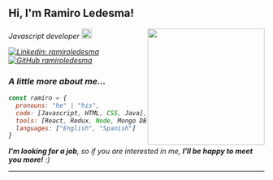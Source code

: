 <h2> Hi, I'm Ramiro Ledesma! </h2>
<img align='right' src=https://media.giphy.com/media/d8d7kW0JUCUDwHpDsk/giphy.gif width="230">
<p><em>Javascript developer <img src="https://media.giphy.com/media/QssGEmpkyEOhBCb7e1/giphy.gif" width="20">


[![Linkedin: ramiroledesma](https://img.shields.io/badge/-ramiroledesma-blue?style=flat-square&logo=Linkedin&logoColor=white&link=https://www.linkedin.com/in/ramiro-ledesma-dev/)](https://www.linkedin.com/in/ramiro-ledesma-dev/)
[![GitHub ramiroledesma](https://img.shields.io/github/followers/thaiane?label=follow&style=social)](https://github.com/ramiroledesma)


### A little more about me...  

```javascript
const ramiro = {
  pronouns: "he" | "his",
  code: [Javascript, HTML, CSS, Java],
  tools: [React, Redux, Node, Mongo DB],
  languages: ["English", "Spanish"]
}
```

<em><b>I'm looking for a job</b>, so if you are interested in me, <b> I'll be happy to meet you more!</b> :)</em>

---
